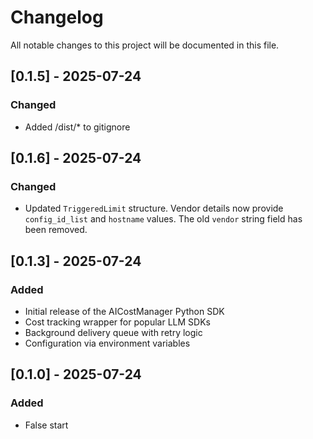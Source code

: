 # Changelog

All notable changes to this project will be documented in this file.

## [0.1.5] - 2025-07-24
### Changed
- Added /dist/* to gitignore

## [0.1.6] - 2025-07-24
### Changed
- Updated `TriggeredLimit` structure. Vendor details now provide
  `config_id_list` and `hostname` values. The old `vendor` string field
  has been removed.

## [0.1.3] - 2025-07-24
### Added
- Initial release of the AICostManager Python SDK
- Cost tracking wrapper for popular LLM SDKs
- Background delivery queue with retry logic
- Configuration via environment variables

## [0.1.0] - 2025-07-24
### Added
- False start